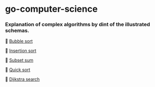 # go-computer-science

### Explanation of complex algorithms by dint of the illustrated schemas.

📌 [Bubble sort](bubble_sort/bubble_sort.pdf)

📌 [Insertion sort](insertion_sort/insertion_sort.pdf)

📌 [Subset sum](subset_sum/subset_sum.pdf)

📌 [Quick sort](quick_sort/quick_sort.pdf)

📌 [Dijkstra search](dijkstra_search/dijkstra_search.pdf)
